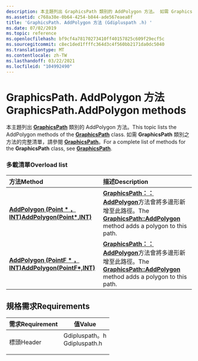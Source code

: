 ```yaml
---
description: 本主題列出 GraphicsPath 類別的 AddPolygon 方法。 如需 GraphicsPath 類別之方法的完整清單，請參閱 GraphicsPath。
ms.assetid: c768a38e-0b64-4254-b844-ade567eaea8f
title: 'GraphicsPath. AddPolygon 方法 (Gdipluspath .h) '
ms.date: 07/02/2019
ms.topic: reference
ms.openlocfilehash: bf9cf4a78170273410ff40157825c609f29ecf5c
ms.sourcegitcommit: c8ec1ded1ffffc364d3c4f560bb2171da0dc5040
ms.translationtype: MT
ms.contentlocale: zh-TW
ms.lasthandoff: 03/22/2021
ms.locfileid: "104992490"
---
```

# <a name="graphicspathaddpolygon-methods"></a><span data-ttu-id="cdf36-104">GraphicsPath. AddPolygon 方法</span><span class="sxs-lookup"><span data-stu-id="cdf36-104">GraphicsPath.AddPolygon methods</span></span>

<span data-ttu-id="cdf36-105">本主題列出 [**GraphicsPath**](/windows/win32/api/gdipluspath/nl-gdipluspath-graphicspath) 類別的 AddPolygon 方法。</span><span class="sxs-lookup"><span data-stu-id="cdf36-105">This topic lists the AddPolygon methods of the [**GraphicsPath**](/windows/win32/api/gdipluspath/nl-gdipluspath-graphicspath) class.</span></span> <span data-ttu-id="cdf36-106">如需 **GraphicsPath** 類別之方法的完整清單，請參閱 [**GraphicsPath**](/windows/win32/api/gdipluspath/nl-gdipluspath-graphicspath)。</span><span class="sxs-lookup"><span data-stu-id="cdf36-106">For a complete list of methods for the **GraphicsPath** class, see [**GraphicsPath**](/windows/win32/api/gdipluspath/nl-gdipluspath-graphicspath).</span></span>

### <a name="overload-list"></a><span data-ttu-id="cdf36-107">多載清單</span><span class="sxs-lookup"><span data-stu-id="cdf36-107">Overload list</span></span>



| <span data-ttu-id="cdf36-108">方法</span><span class="sxs-lookup"><span data-stu-id="cdf36-108">Method</span></span>                                                                                              | <span data-ttu-id="cdf36-109">描述</span><span class="sxs-lookup"><span data-stu-id="cdf36-109">Description</span></span>                                                                                                                                            |
|:----------------------------------------------------------------------------------------------------|:-------------------------------------------------------------------------------------------------------------------------------------------------------|
| <span data-ttu-id="cdf36-110">[**AddPolygon (Point \* ，INT)**](/windows/win32/api/gdipluspath/nf-gdipluspath-graphicspath-addpolygon(inconstpoint_inint))</span><span class="sxs-lookup"><span data-stu-id="cdf36-110">[**AddPolygon(Point\*,INT)**](/windows/win32/api/gdipluspath/nf-gdipluspath-graphicspath-addpolygon(inconstpoint_inint))</span></span>   | <span data-ttu-id="cdf36-111">[**GraphicsPath：： AddPolygon**](/windows/win32/api/gdipluspath/nf-gdipluspath-graphicspath-addpolygon(inconstpoint_inint))方法會將多邊形新增至此路徑。</span><span class="sxs-lookup"><span data-stu-id="cdf36-111">The [**GraphicsPath::AddPolygon**](/windows/win32/api/gdipluspath/nf-gdipluspath-graphicspath-addpolygon(inconstpoint_inint)) method adds a polygon to this path.</span></span><br/>  |
| <span data-ttu-id="cdf36-112">[**AddPolygon (PointF \* ，INT)**](/previous-versions//ms535594(v=vs.85))</span><span class="sxs-lookup"><span data-stu-id="cdf36-112">[**AddPolygon(PointF\*,INT)**](/previous-versions//ms535594(v=vs.85))</span></span> | <span data-ttu-id="cdf36-113">[**GraphicsPath：： AddPolygon**](/previous-versions//ms535594(v=vs.85))方法會將多邊形新增至此路徑。</span><span class="sxs-lookup"><span data-stu-id="cdf36-113">The [**GraphicsPath::AddPolygon**](/previous-versions//ms535594(v=vs.85)) method adds a polygon to this path.</span></span><br/> |



## <a name="requirements"></a><span data-ttu-id="cdf36-114">規格需求</span><span class="sxs-lookup"><span data-stu-id="cdf36-114">Requirements</span></span>



| <span data-ttu-id="cdf36-115">需求</span><span class="sxs-lookup"><span data-stu-id="cdf36-115">Requirement</span></span> | <span data-ttu-id="cdf36-116">值</span><span class="sxs-lookup"><span data-stu-id="cdf36-116">Value</span></span> |
|-------------------|------------------------------------------------------------------------------------------|
| <span data-ttu-id="cdf36-117">標頭</span><span class="sxs-lookup"><span data-stu-id="cdf36-117">Header</span></span><br/> | <dl> <span data-ttu-id="cdf36-118"><dt>Gdipluspath。h</dt></span><span class="sxs-lookup"><span data-stu-id="cdf36-118"><dt>Gdipluspath.h</dt></span></span> </dl> |



 

 
